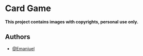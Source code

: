 # Card Game

**This project contains images with copyrights, personal use only.**
## Authors

- [@Emaniuel](https://github.com/Emaniuel)
